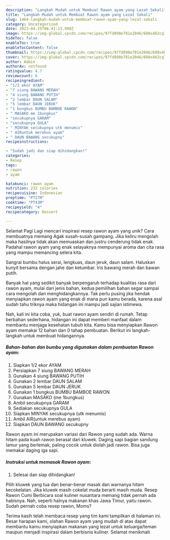 ```yaml
---
description: "Langkah Mudah untuk Membuat Rawon ayam yang Lezat Sekali"
title: "Langkah Mudah untuk Membuat Rawon ayam yang Lezat Sekali"
slug: 1464-langkah-mudah-untuk-membuat-rawon-ayam-yang-lezat-sekali
category: Uncategorized
date: 2023-04-25T06:41:13.998Z
image: https://img-global.cpcdn.com/recipes/97fd898e781e2046/680x482cq70/rawon-ayam-foto-resep-utama.jpg
hideToc: false
enableToc: true
enableTocContent: false
thumbnail: https://img-global.cpcdn.com/recipes/97fd898e781e2046/680x482cq70/rawon-ayam-foto-resep-utama.jpg
cover: https://img-global.cpcdn.com/recipes/97fd898e781e2046/680x482cq70/rawon-ayam-foto-resep-utama.jpg
author: Admin
authorAv: notfound
ratingvalue: 4.7
reviewcount: 6
recipeingredient:
- "1/2 ekor AYAM"
- "7 siung BAWANG MERAH"
- "4 siung BAWANG PUTIH"
- "2 lembar DAUN SALAM"
- "5 lembar DAUN JERUK"
- "1 bungkus BUMBU BAMBOE RAWON"
- " MASAKO me 1bungkus"
- "secukupnya GARAM"
- "secukupnya GULA"
- " MINYAK secukupnya utk menumis"
- " AIRuntuk merebus ayam"
- " DAUN BAWANG secukupny"
recipeinstructions:

- "Sudah jadi dan siap dihidangkan!"
categories:
- Resep
tags:
- rawon
- ayam

katakunci: rawon ayam 
nutrition: 232 calories
recipecuisine: Indonesian
preptime: "PT27M"
cooktime: "PT43M"
recipeyield: "4"
recipecategory: Dessert

---
```



Selamat Pagi Lagi mencari inspirasi resep rawon ayam yang unik? Cara membuatnya memang Agak susah-susah gampang. Jika keliru mengolah maka hasilnya tidak akan memuaskan dan justru cenderung tidak enak. Padahal rawon ayam yang enak selayaknya mempunyai aroma dan cita rasa yang mampu memancing selera kita.


Sangrai bumbu halus serai, lengkuas, daun jeruk, daun salam. Haluskan kunyit bersama dengan jahe dan ketumbar. Iris bawang merah dan bawan putih.

Banyak hal yang sedikit banyak berpengaruh terhadap kualitas rasa dari rawon ayam, mulai dari jenis bahan, kedua pemilihan bahan segar sampai cara mengolah dan menghidangkannya. Tak perlu pusing jika hendak menyiapkan rawon ayam yang enak di mana pun kamu berada, karena asal sudah tahu triknya maka hidangan ini mampu jadi sajian istimewa.


Nah, kali ini kita coba, yuk, buat rawon ayam sendiri di rumah. Tetap berbahan sederhana, hidangan ini dapat memberi manfaat dalam membantu menjaga kesehatan tubuh kita. Kamu bisa menyiapkan Rawon ayam memakai 12 bahan dan 0 tahap pembuatan. Berikut ini langkah-langkah untuk membuat hidangannya.

<!--inarticleads1-->

##### Bahan-bahan dan bumbu yang digunakan dalam pembuatan Rawon ayam:

1. Siapkan 1/2 ekor AYAM
1. Persiapkan 7 siung BAWANG MERAH
1. Gunakan 4 siung BAWANG PUTIH
1. Gunakan 2 lembar DAUN SALAM
1. Gunakan 5 lembar DAUN JERUK
1. Gunakan 1 bungkus BUMBU BAMBOE RAWON
1. Gunakan  MASAKO (me 1bungkus)
1. Ambil secukupnya GARAM
1. Sediakan secukupnya GULA
1. Siapkan  MINYAK secukupnya (utk menumis)
1. Ambil  AIR(untuk merebus ayam)
1. Siapkan  DAUN BAWANG secukupny


Rawon ayam ini merupakan variasi dari Rawon yang sudah ada. Warna hitam pada kuah rawon berasal dari kluwek. Daging sapi bagian sandung lamur yang berlemak, paling cocok untuk diolah jadi rawon. Bisa juga memakai daging iga sapi. 

<!--inarticleads2-->

##### Instruksi untuk memasak Rawon ayam:


1. Selesai dan siap dihidangkan!

Pilih kluwek yang tua dan benar-benar masak dan warnanya hitam kecokelatan. Jika kluwek masih cokelat muda berarti masih muda. Resep Rawon Cumi Berbicara soal kuliner nusantara memang tidak pernah ada habisnya. Nah, seperti halnya makanan khas Jawa Timur, yaitu rawon. Sudah pernah coba resep rawon, Moms? 

Terima kasih telah membaca resep yang tim kami tampilkan di halaman ini. Besar harapan kami, olahan Rawon ayam yang mudah di atas dapat membantu kamu menyiapkan makanan yang lezat untuk keluarga/teman maupun menjadi inspirasi dalam berbisnis kuliner. Selamat menikmati
